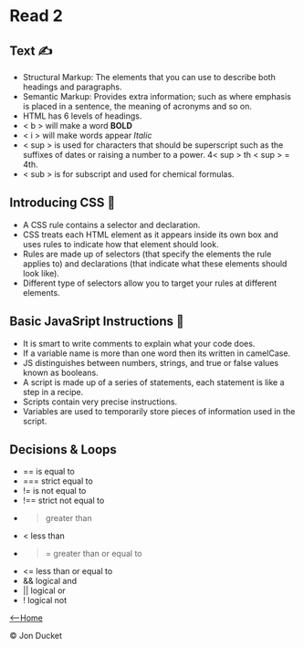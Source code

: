 # Read 2

## Text ✍️
- Structural Markup: The elements that you can use to describe both headings and paragraphs.
- Semantic Markup: Provides extra information; such as where emphasis is placed in a sentence, the meaning of acronyms and so on.
- HTML has 6 levels of headings.
- < b > will make a word **BOLD**
- < i > will make words appear *Italic*
- < sup > is used for characters that should be superscript such as the suffixes of dates or raising a number to a power. 4< sup > th < sup > = 4th.
- < sub > is for subscript and used for chemical formulas.
## Introducing CSS 🎨
- A CSS rule contains a selector and declaration.
- CSS treats each HTML element as it appears inside its own box and uses rules to indicate how that element should look.
- Rules are made up of selectors (that specify the elements the rule applies to) and declarations (that indicate what these elements should look like).
- Different type of selectors allow you to target your rules at different elements.
## Basic JavaSript Instructions 🤤
- It is smart to write comments to explain what your code does.
- If a variable name is more than one word then its written in camelCase.
- JS distinguishes between numbers, strings, and true or false values known as booleans.
- A script is made up of a series of statements, each statement is like a step in a recipe.
- Scripts contain very precise instructions.
- Variables are used to temporarily store pieces of information used in the script.
## Decisions & Loops
- == is equal to
- === strict equal to
- != is not equal to
- !== strict not equal to
- > greater than
- < less than 
- >= greater than or equal to
- <= less than or equal to
- && logical and
- || logical or
- ! logical not

[<--Home](https://mnlatter.github.io/reading-notes)

 &copy; Jon Ducket
